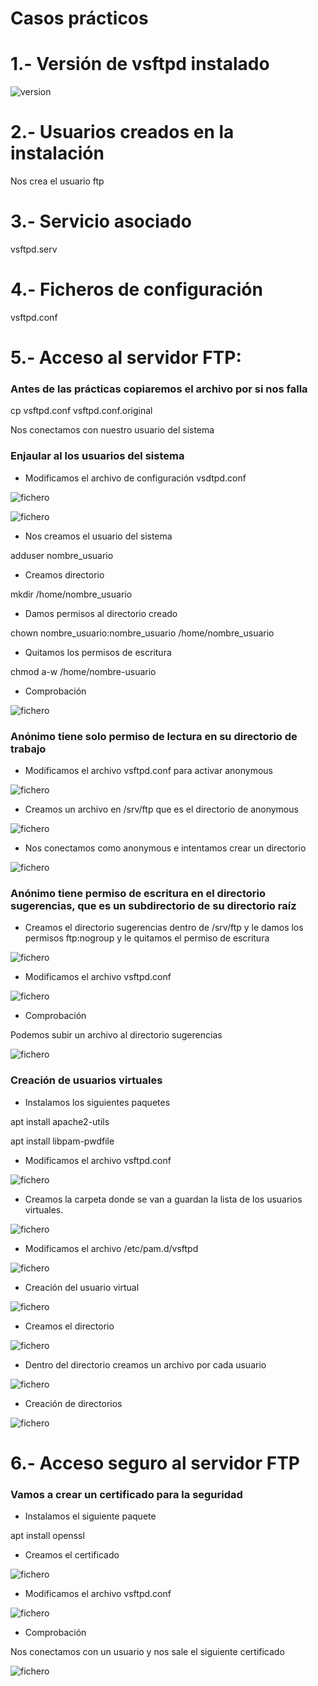 # Casos prácticos

# 1.- Versión de vsftpd instalado

![version](/imagenes/version.PNG)

# 2.- Usuarios creados en la instalación

Nos crea el usuario ftp

# 3.- Servicio asociado

vsftpd.serv

# 4.- Ficheros de configuración

vsftpd.conf

# 5.- Acceso al servidor FTP: 

### Antes de las prácticas copiaremos el archivo por si nos falla

cp vsftpd.conf vsftpd.conf.original

Nos conectamos con nuestro usuario del sistema


### Enjaular al los usuarios del sistema

- Modificamos el archivo de configuración vsdtpd.conf

![fichero](/imagenes/configuracion1.PNG)

![fichero](/imagenes/configuracion10.PNG)

- Nos creamos el usuario del sistema

adduser nombre_usuario

- Creamos directorio

mkdir /home/nombre_usuario

- Damos permisos al directorio creado

chown nombre_usuario:nombre_usuario /home/nombre_usuario
 
 - Quitamos los permisos de escritura
 
 chmod a-w /home/nombre-usuario
 
 - Comprobación
 
 ![fichero](/imagenes/comprobacion1.PNG)
 
 ### Anónimo tiene solo permiso de lectura en su directorio de trabajo
 
 - Modificamos el archivo vsftpd.conf para activar anonymous
 
  ![fichero](/imagenes/anonymous.PNG)
  
  - Creamos un archivo en /srv/ftp que es el directorio de anonymous
  
  ![fichero](/imagenes/anonymous2.PNG)
 
 - Nos conectamos como anonymous e intentamos crear un directorio
 
  ![fichero](/imagenes/anonymous3.PNG)
  
 ### Anónimo tiene permiso de escritura en el directorio sugerencias, que es un subdirectorio de su directorio raíz
 
 - Creamos el directorio sugerencias dentro de /srv/ftp y le damos los permisos ftp:nogroup y le quitamos el permiso de escritura
 
 ![fichero](/imagenes/anonymous4.PNG)
 
 - Modificamos el archivo vsftpd.conf
 
 ![fichero](/imagenes/anonymous6.PNG)
 
 - Comprobación
  
  Podemos subir un archivo al directorio sugerencias
  
  ![fichero](/imagenes/anonymous5.PNG)
 
 
 ### Creación de usuarios virtuales
 
 - Instalamos los siguientes paquetes
 
 apt install apache2-utils
 
 apt install libpam-pwdfile
 
 - Modificamos el archivo vsftpd.conf
 
 ![fichero](/imagenes/anonymous18.PNG)
 
 - Creamos la carpeta donde se van a guardan la lista de los usuarios virtuales.

 ![fichero](/imagenes/anonymous19.PNG)
  
 - Modificamos el archivo /etc/pam.d/vsftpd
 
 ![fichero](/imagenes/anonymous20.PNG)
 
 - Creación del usuario virtual
 
 ![fichero](/imagenes/anonymous21.PNG)
 
 - Creamos el directorio
 
  ![fichero](/imagenes/anonymous22.PNG)
  
 - Dentro del directorio creamos un archivo por cada usuario 
 
 ![fichero](/imagenes/anonymous23.PNG)
 
 - Creación de directorios
 
 ![fichero](/imagenes/anonymous24.PNG)

# 6.- Acceso seguro al servidor FTP

### Vamos a crear un certificado para la seguridad

- Instalamos el siguiente paquete 

apt install openssl

- Creamos el certificado

![fichero](/imagenes/anonymous15.PNG)

- Modificamos el archivo vsftpd.conf 

![fichero](/imagenes/anonymous16.PNG)

- Comprobación

Nos conectamos con un usuario y nos sale el siguiente certificado

![fichero](/imagenes/anonymous17.PNG)

